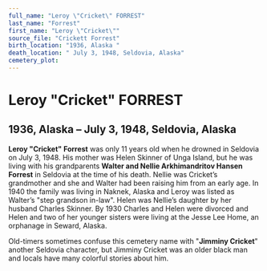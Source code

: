 ```yaml
---
full_name: "Leroy \"Cricket\" FORREST"
last_name: "Forrest"
first_name: "Leroy \"Cricket\""
source_file: "Crickett Forrest"
birth_location: "1936, Alaska "
death_location: " July 3, 1948, Seldovia, Alaska"
cemetery_plot: 
---
```

# Leroy "Cricket" FORREST

## 1936, Alaska – July 3, 1948, Seldovia, Alaska

**Leroy "Cricket" Forrest** was only 11 years old when he drowned in
Seldovia on July 3, 1948. His mother was Helen Skinner of Unga Island,
but he was living with his grandparents **Walter and Nellie
Arkhimandritov Hansen Forrest** in Seldovia at the time of his death.
Nellie was Cricket’s grandmother and she and Walter had been raising him
from an early age. In 1940 the family was living in Naknek, Alaska and
Leroy was listed as Walter’s "step grandson in-law". Helen was Nellie’s
daughter by her husband Charles Skinner. By 1930 Charles and Helen were
divorced and Helen and two of her younger sisters were living at the
Jesse Lee Home, an orphanage in Seward, Alaska.

Old-timers sometimes confuse this cemetery name with "**Jimminy
Cricket**" another Seldovia character, but Jimminy Cricket was an older
black man and locals have many colorful stories about him.
